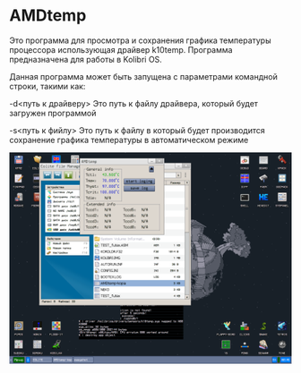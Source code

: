 # AMDtemp
Это программа для просмотра и сохранения графика температуры процессора использующая драйвер k10temp. Программа предназначена для работы в Kolibri OS.

Данная программа может быть запущена с параметрами командной строки, такими как:

-d<путь к драйверу> Это путь к файлу драйвера, который будет загружен программой

-s<путь к фийлу> Это путь к файлу в который будет производится сохранение графика температуры в автоматическом режиме

![foto](https://github.com/Doczom/AMDtemp/blob/main/SCR_razmetka11.PNG)
